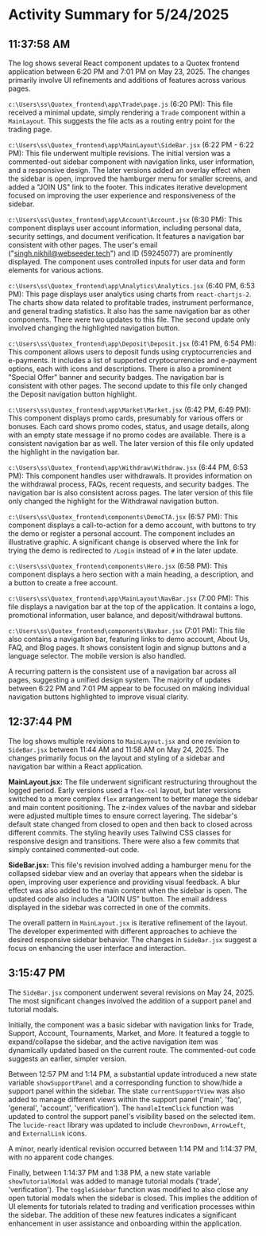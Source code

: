 # Activity Summary for 5/24/2025

## 11:37:58 AM
The log shows several React component updates to a Quotex frontend application between 6:20 PM and 7:01 PM on May 23, 2025.  The changes primarily involve UI refinements and additions of features across various pages.

`c:\Users\ss\Quotex_frontend\app\Trade\page.js` (6:20 PM): This file received a minimal update, simply rendering a `Trade` component within a `MainLayout`. This suggests the file acts as a routing entry point for the trading page.

`c:\Users\ss\Quotex_frontend\app\MainLayout\SideBar.jsx` (6:22 PM - 6:22 PM): This file underwent multiple revisions.  The initial version was a commented-out sidebar component with navigation links, user information, and a responsive design. The later versions added an overlay effect when the sidebar is open, improved the hamburger menu for smaller screens, and added a "JOIN US" link to the footer. This indicates iterative development focused on improving the user experience and responsiveness of the sidebar.

`c:\Users\ss\Quotex_frontend\app\Account\Account.jsx` (6:30 PM):  This component displays user account information, including personal data, security settings, and document verification. It features a navigation bar consistent with other pages. The user's email ("singh.nikhil@webseeder.tech") and ID (59245077) are prominently displayed.  The component uses controlled inputs for user data and form elements for various actions.

`c:\Users\ss\Quotex_frontend\app\Analytics\Analytics.jsx` (6:40 PM, 6:53 PM): This page displays user analytics using charts from `react-chartjs-2`.  The charts show data related to profitable trades, instrument performance, and general trading statistics.  It also has the same navigation bar as other components. There were two updates to this file. The second update only involved changing the highlighted navigation button.

`c:\Users\ss\Quotex_frontend\app\Deposit\Deposit.jsx` (6:41 PM, 6:54 PM): This component allows users to deposit funds using cryptocurrencies and e-payments.  It includes a list of supported cryptocurrencies and e-payment options, each with icons and descriptions. There is also a prominent "Special Offer" banner and security badges. The navigation bar is consistent with other pages. The second update to this file only changed the Deposit navigation button highlight.

`c:\Users\ss\Quotex_frontend\app\Market\Market.jsx` (6:42 PM, 6:49 PM): This component displays promo cards, presumably for various offers or bonuses. Each card shows promo codes, status, and usage details, along with an empty state message if no promo codes are available. There is a consistent navigation bar as well. The later version of this file only updated the highlight in the navigation bar.

`c:\Users\ss\Quotex_frontend\app\Withdraw\Withdraw.jsx` (6:44 PM, 6:53 PM):  This component handles user withdrawals. It provides information on the withdrawal process, FAQs, recent requests, and security badges.  The navigation bar is also consistent across pages. The later version of this file only changed the highlight for the Withdrawal navigation button.

`c:\Users\ss\Quotex_frontend\components\DemoCTA.jsx` (6:57 PM): This component displays a call-to-action for a demo account, with buttons to try the demo or register a personal account.  The component includes an illustrative graphic.  A significant change is observed where the link for trying the demo is redirected to `/Login` instead of `#` in the later update.

`c:\Users\ss\Quotex_frontend\components\Hero.jsx` (6:58 PM): This component displays a hero section with a main heading, a description, and a button to create a free account.

`c:\Users\ss\Quotex_frontend\app\MainLayout\NavBar.jsx` (7:00 PM): This file displays a navigation bar at the top of the application.  It contains a logo, promotional information, user balance, and deposit/withdrawal buttons.

`c:\Users\ss\Quotex_frontend\components\Navbar.jsx` (7:01 PM):  This file also contains a navigation bar, featuring links to demo account, About Us, FAQ, and Blog pages. It shows consistent login and signup buttons and a language selector.  The mobile version is also handled.


A recurring pattern is the consistent use of a navigation bar across all pages, suggesting a unified design system.  The majority of updates between 6:22 PM and 7:01 PM appear to be focused on making individual navigation buttons highlighted to improve visual clarity.


## 12:37:44 PM
The log shows multiple revisions to `MainLayout.jsx` and one revision to `SideBar.jsx` between 11:44 AM and 11:58 AM on May 24, 2025.  The changes primarily focus on the layout and styling of a sidebar and navigation bar within a React application.

**MainLayout.jsx:**  The file underwent significant restructuring throughout the logged period.  Early versions used a `flex-col` layout, but later versions switched to a more complex `flex` arrangement to better manage the sidebar and main content positioning.  The z-index values of the navbar and sidebar were adjusted multiple times to ensure correct layering.  The sidebar's default state changed from closed to open and then back to closed across different commits.  The styling heavily uses Tailwind CSS classes for responsive design and transitions. There were also a few commits that simply contained commented-out code.

**SideBar.jsx:** This file's revision involved adding a hamburger menu for the collapsed sidebar view and an overlay that appears when the sidebar is open, improving user experience and providing visual feedback.  A blur effect was also added to the main content when the sidebar is open.  The updated code also includes a "JOIN US" button.  The email address displayed in the sidebar was corrected in one of the commits.


The overall pattern in `MainLayout.jsx` is iterative refinement of the layout.  The developer experimented with different approaches to achieve the desired responsive sidebar behavior.  The changes in `SideBar.jsx` suggest a focus on enhancing the user interface and interaction.


## 3:15:47 PM
The `SideBar.jsx` component underwent several revisions on May 24, 2025.  The most significant changes involved the addition of a support panel and tutorial modals.

Initially, the component was a basic sidebar with navigation links for Trade, Support, Account, Tournaments, Market, and More.  It featured a toggle to expand/collapse the sidebar, and the active navigation item was dynamically updated based on the current route.  The commented-out code suggests an earlier, simpler version.

Between 12:57 PM and 1:14 PM, a substantial update introduced a new state variable `showSupportPanel` and a corresponding function to show/hide a support panel within the sidebar. The state `currentSupportView` was also added to manage different views within the support panel ('main', 'faq', 'general', 'account', 'verification'). The `handleItemClick` function was updated to control the support panel's visibility based on the selected item.  The `lucide-react` library was updated to include `ChevronDown`, `ArrowLeft`, and `ExternalLink` icons.

A minor, nearly identical revision occurred between 1:14 PM and 1:14:37 PM, with no apparent code changes.

Finally, between 1:14:37 PM and 1:38 PM, a new state variable `showTutorialModal` was added to manage tutorial modals ('trade', 'verification').  The `toggleSidebar` function was modified to also close any open tutorial modals when the sidebar is closed.  This implies the addition of UI elements for tutorials related to trading and verification processes within the sidebar.  The addition of these new features indicates a significant enhancement in user assistance and onboarding within the application.
